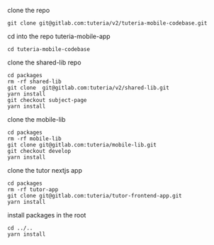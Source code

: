 clone the repo

```
git clone git@gitlab.com:tuteria/v2/tuteria-mobile-codebase.git
```

cd into the repo tuteria-mobile-app

```
cd tuteria-mobile-codebase
```

clone the shared-lib repo

```
cd packages
rm -rf shared-lib
git clone  git@gitlab.com:tuteria/v2/shared-lib.git
yarn install
git checkout subject-page
yarn install
```

clone the mobile-lib

```
cd packages
rm -rf mobile-lib
git clone git@gitlab.com:tuteria/mobile-lib.git
git checkout develop
yarn install
```

clone the tutor nextjs app

```
cd packages
rm -rf tutor-app
git clone git@gitlab.com:tuteria/tutor-frontend-app.git
yarn install
```

install packages in the root

```
cd ../..
yarn install

```
